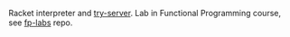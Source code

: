 Racket interpreter and [try-server](http://server.dvdalex.ru/Racket).
Lab in Functional Programming course, see [fp-labs](//github.com/leventov/fp-labs) repo.